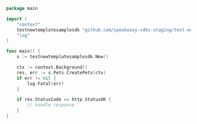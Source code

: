 <!-- Start SDK Example Usage -->


```go
package main

import (
	"context"
	testnewtemplatesamplesdk "github.com/speakeasy-sdks-staging/test-new-template-sample-sdk"
	"log"
)

func main() {
	s := testnewtemplatesamplesdk.New()

	ctx := context.Background()
	res, err := s.Pets.CreatePets(ctx)
	if err != nil {
		log.Fatal(err)
	}

	if res.StatusCode == http.StatusOK {
		// handle response
	}
}

```
<!-- End SDK Example Usage -->